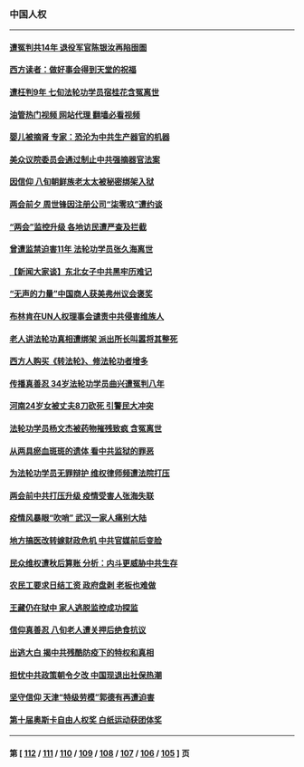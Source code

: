 ### 中国人权
---
#### [遭冤判共14年 退役军官陈银汝再陷囹圄](../../pages/ncid278/n13943569.md?03071645) 
#### [西方读者：做好事会得到天堂的祝福](../../pages/ncid278/n13943151.md?03071645) 
#### [遭枉判9年 七旬法轮功学员宿桂花含冤离世](../../pages/ncid278/n13943708.md?03071645) 
#### [油管热门视频 网站代理 翻墙必看视频](http://138.2.39.72:81/youtube.html?epic-marker?03071645)
#### [婴儿被摘肾 专家：恐沦为中共生产器官的机器](../../pages/ncid278/n13944074.md?03071645) 
#### [美众议院委员会通过制止中共强摘器官法案](../../pages/ncid278/n13943637.md?03071645) 
#### [因信仰 八旬朝鲜族老太太被秘密绑架入狱](../../pages/ncid278/n13942333.md?03071645) 
#### [两会前夕 周世锋因注册公司“柒零玖”遭约谈](../../pages/ncid278/n13942894.md?03071645) 
#### [“两会”监控升级 各地访民遭严查及拦截](../../pages/ncid278/n13942702.md?03071645) 
#### [曾遭监禁迫害11年 法轮功学员张久海离世](../../pages/ncid278/n13941569.md?03071645) 
#### [【新闻大家谈】东北女子中共黑牢历难记](../../pages/ncid278/n13942450.md?03071645) 
#### [“无声的力量”中国商人获美弗州议会褒奖](../../pages/ncid278/n13941208.md?03071645) 
#### [布林肯在UN人权理事会谴责中共侵害维族人](../../pages/ncid278/n13941841.md?03071645) 
#### [老人讲法轮功真相遭绑架 派出所长叫嚣将其整死](../../pages/ncid278/n13939553.md?03071645) 
#### [西方人购买《转法轮》、修法轮功者增多](../../pages/ncid278/n13939369.md?03071645) 
#### [传播真善忍 34岁法轮功学员曲兴遭冤判八年](../../pages/ncid278/n13939536.md?03071645) 
#### [河南24岁女被丈夫8刀砍死 引警民大冲突](../../pages/ncid278/n13939491.md?03071645) 
#### [法轮功学员杨文杰被药物摧残致疯 含冤离世](../../pages/ncid278/n13938659.md?03071645) 
#### [从两具瘀血斑斑的遗体 看中共监狱的罪恶](../../pages/ncid278/n13936388.md?03071645) 
#### [为法轮功学员无罪辩护 维权律师频遭法院打压](../../pages/ncid278/n13937296.md?03071645) 
#### [两会前中共打压升级 疫情受害人张海失联](../../pages/ncid278/n13938299.md?03071645) 
#### [疫情风暴眼“吹哨” 武汉一家人痛别大陆](../../pages/ncid278/n13937906.md?03071645) 
#### [地方搞医改转嫁财政危机 中共官媒前后变脸](../../pages/ncid278/n13937798.md?03071645) 
#### [民众维权遭秋后算账 分析：内斗更威胁中共生存](../../pages/ncid278/n13937839.md?03071645) 
#### [农民工要求日结工资 政府盘剥 老板也难做](../../pages/ncid278/n13936819.md?03071645) 
#### [王藏仍在狱中 家人逃脱监控成功探监](../../pages/ncid278/n13937190.md?03071645) 
#### [信仰真善忍 八旬老人遭关押后绝食抗议](../../pages/ncid278/n13935787.md?03071645) 
#### [出逃大白 揭中共残酷防疫下的特权和真相](../../pages/ncid278/n13936151.md?03071645) 
#### [担忧中共政策朝令夕改 中国现退出社保热潮](../../pages/ncid278/n13935078.md?03071645) 
#### [坚守信仰 天津“特级劳模”郭德有再遭迫害](../../pages/ncid278/n13934725.md?03071645) 
#### [第十届奥斯卡自由人权奖 白纸运动获团体奖](../../pages/ncid278/n13934490.md?03071645) 

---
#### 第 [ [112](./112.md?03071645) / [111](./111.md?03071645) / [110](./110.md?03071645) / [109](./109.md?03071645) / [108](./108.md?03071645) / [107](./107.md?03071645) / [106](./106.md?03071645) / [105](./105.md?03071645) ] 页
